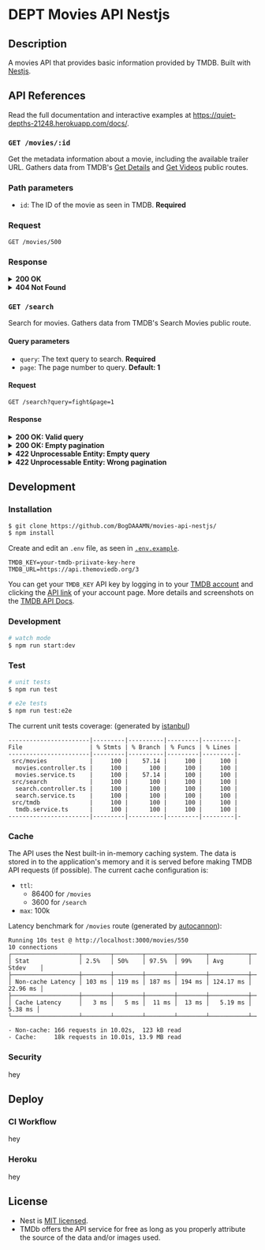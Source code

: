 # DEPT Movies API Nestjs

## Description

A movies API that provides basic information provided by TMDB. Built with [Nestjs](https://github.com/nestjs/nest).

## API References

Read the full documentation and interactive examples at https://quiet-depths-21248.herokuapp.com/docs/. 

### `GET /movies/:id`

Get the metadata information about a movie, including the available trailer URL. Gathers data from TMDB's [Get Details](https://developers.themoviedb.org/3/movies/get-movie-details) and [Get Videos](https://developers.themoviedb.org/3/movies/get-movie-videos) public routes.

### Path parameters

- `id`: The ID of the movie as seen in TMDB. **Required**

### Request

```
GET /movies/500
```

### Response

<details>
  <summary><b>200 OK</b></summary>
  
  ```json
  {
      "id": 500,
      "title": "Reservoir Dogs",
      "tagline": "Every dog has his day.",
      "overview": "A botched robbery indicates a police informant, and the pressure mounts in the aftermath at a warehouse. Crime begets violence as the survivors -- veteran Mr. White, newcomer Mr. Orange, psychopathic parolee Mr. Blonde, bickering weasel Mr. Pink and Nice Guy Eddie -- unravel.",
      "poster_path": "/lsBnfheKZBO3UKU7lVHIeGZLWuF.jpg",
      "release_date": "1992-09-02",
      "runtime": 99,
      "trailer": "https://www.youtube.com/watch?v=GLPJSmUHZvU"
  }
  ```
</details>

<details>
  <summary><b>404 Not Found</b></summary>
  
  ```json
  {
      "success": false,
      "status_code": 34,
      "status_message": "The resource you requested could not be found."
  }
  ```
</details>

### `GET /search`

Search for movies. Gathers data from TMDB's Search Movies public route.

#### Query parameters

- `query`: The text query to search. **Required**
- `page`: The page number to query. **Default: 1**

#### Request

```
GET /search?query=fight&page=1
```

#### Response

<details>
  <summary><b>200 OK: Valid query</b></summary>
  
  ```json
  {
    "page": 1,
    "results": [
        {
            "id": 550,
            "vote_average": 8.4,
            "poster_path": "/pB8BM7pdSp6B6Ih7QZ4DrQ3PmJK.jpg",
            "release_date": "1999-10-15",
            "title": "Fight Club"
        },
        {
            "id": 629017,
            "vote_average": 6.7,
            "poster_path": "/wlP25H14OvKoFORIwuKomZzioA5.jpg",
            "release_date": "2020-09-10",
            "title": "Run Hide Fight"
        },
        {
            "id": 345922,
            "vote_average": 6.1,
            "poster_path": "/huRhv4IZDk2ds0DIDkI6uxdmb6J.jpg",
            "release_date": "2017-02-16",
            "title": "Fist Fight"
        },
        {
            "id": 682377,
            "vote_average": 5.9,
            "poster_path": "/4ZocdxnOO6q2UbdKye2wgofLFhB.jpg",
            "release_date": "2020-11-13",
            "title": "Chick Fight"
        },
        {
            "id": 924987,
            "vote_average": 0,
            "poster_path": "/2DhlrTgYAENQGvfH8ZNgXgmACfE.jpg",
            "release_date": "2022-02-05",
            "title": "UFC Fight Night 200: Hermansson vs. Strickland"
        },
        {
            "id": 440777,
            "vote_average": 6.5,
            "poster_path": "/iI9c8XNdPuwB4RYbHMd62QNhoRK.jpg",
            "release_date": "2017-03-16",
            "title": "Female Fight Squad"
        },
        {
            "id": 14286,
            "vote_average": 7.6,
            "poster_path": "/kfOmnlwt1rrhxmxc05X3i9mHSOs.jpg",
            "release_date": "2005-01-01",
            "title": "Why We Fight"
        },
        {
            "id": 385383,
            "vote_average": 3.6,
            "poster_path": "/jIPWkzF9srlU8eZTldLM6JYZwkO.jpg",
            "release_date": "2016-07-22",
            "title": "Fight Valley"
        },
        {
            "id": 559578,
            "vote_average": 4.4,
            "poster_path": "/y0QXD8zSxpBsyQSKN9mg5diYexV.jpg",
            "release_date": "2018-11-06",
            "title": "Alone We Fight"
        },
        {
            "id": 325365,
            "vote_average": 6.5,
            "poster_path": "/thgvd0tjDLJvTVx4BaZjfQAC7yK.jpg",
            "release_date": "2015-03-13",
            "title": "Dawg Fight"
        },
        {
            "id": 55461,
            "vote_average": 7.2,
            "poster_path": "/r5TUs76PbO68b6qmHgWjw4Nsz39.jpg",
            "release_date": "1942-04-10",
            "title": "Donald's Snow Fight"
        },
        {
            "id": 883656,
            "vote_average": 0,
            "poster_path": "/a9RWdhRLyx3BqCjlwmZJHXyeMkR.jpg",
            "release_date": "2021-10-09",
            "title": "GCW Fight Club"
        },
        {
            "id": 196355,
            "vote_average": 6.6,
            "poster_path": "/zbAWQ41NPaWbN0deyMuxF1ustmj.jpg",
            "release_date": "2013-10-04",
            "title": "Muhammad Ali's Greatest Fight"
        },
        {
            "id": 108251,
            "vote_average": 6.2,
            "poster_path": "/mie2uVWWI2iNlkSdHaOjk1J3irW.jpg",
            "release_date": "2011-10-03",
            "title": "Girl Fight"
        },
        {
            "id": 488971,
            "vote_average": 5.5,
            "poster_path": "/qeceU9AsdHu9H6ZZax4MfeDj7A7.jpg",
            "release_date": "2017-11-01",
            "title": "You Can't Fight Christmas"
        },
        {
            "id": 148526,
            "vote_average": 4.6,
            "poster_path": "/qVyOyga4g4QlMTmcyCbmtQC6Et9.jpg",
            "release_date": "2011-08-31",
            "title": "Forced To Fight"
        },
        {
            "id": 372631,
            "vote_average": 5.9,
            "poster_path": "/2StM8Vavf7ukvuj9mxg1o7nKxmi.jpg",
            "release_date": "2015-12-15",
            "title": "Marvel Super Hero Adventures: Frost Fight!"
        },
        {
            "id": 62328,
            "vote_average": 6.4,
            "poster_path": "/1WcxVQBsXG6EQlNJd8vcF4oFTg4.jpg",
            "release_date": "1993-05-05",
            "title": "Shootfighter: Fight to the Death"
        },
        {
            "id": 33274,
            "vote_average": 4.1,
            "poster_path": "/mbSW30poDgsjEVXWQdh9So5k8sf.jpg",
            "release_date": "2009-02-03",
            "title": "Street Fighter: Round One - FIGHT!"
        },
        {
            "id": 888652,
            "vote_average": 6.6,
            "poster_path": "/5TNSfR1OdcNHMnJV7QczdqdfaGR.jpg",
            "release_date": "2021-11-24",
            "title": "'Twas the Fight Before Christmas"
        }
    ],
    "total_pages": 100,
    "total_results": 1982
  }
  ```
</details>

<details>
  <summary><b>200 OK: Empty pagination</b></summary>
  
  ```json
  {
    "page": 1,
    "results": [],
    "total_pages": 0,
    "total_results": 0
  }
  ```
</details>

<details>
  <summary><b>422 Unprocessable Entity: Empty query</b></summary>
  
  ```json
  {
    "errors": [
      "query must be provided"
    ]
  }
  ```
</details>

<details>
  <summary><b>422 Unprocessable Entity: Wrong pagination</b></summary>
  
  ```json
  {
    "errors": [
      "page must be greater than 0"
    ]
  }
  ```
</details>


## Development
### Installation

```bash
$ git clone https://github.com/BogDAAAMN/movies-api-nestjs/
$ npm install
```

Create and edit an `.env` file, as seen in [`.env.example`](/.env.example).

```
TMDB_KEY=your-tmdb-priivate-key-here
TMDB_URL=https://api.themoviedb.org/3
```
  
You can get your `TMDB_KEY` API key by logging in to your [TMDB account](https://www.themoviedb.org/settings/account) and clicking the [API link](https://www.themoviedb.org/settings/api) of your account page. More details and screenshots on the [TMDB API Docs](https://developers.themoviedb.org/3/getting-started/introduction).

### Development

```bash
# watch mode
$ npm run start:dev
```

### Test

```bash
# unit tests
$ npm run test

# e2e tests
$ npm run test:e2e
```

The current unit tests coverage: (generated by [istanbul](https://istanbul.js.org/)) 

```
-----------------------|---------|----------|---------|---------|-
File                   | % Stmts | % Branch | % Funcs | % Lines | 
-----------------------|---------|----------|---------|---------|-
 src/movies            |     100 |    57.14 |     100 |     100 | 
  movies.controller.ts |     100 |      100 |     100 |     100 | 
  movies.service.ts    |     100 |    57.14 |     100 |     100 | 
 src/search            |     100 |      100 |     100 |     100 | 
  search.controller.ts |     100 |      100 |     100 |     100 | 
  search.service.ts    |     100 |      100 |     100 |     100 | 
 src/tmdb              |     100 |      100 |     100 |     100 | 
  tmdb.service.ts      |     100 |      100 |     100 |     100 | 
-----------------------|---------|----------|---------|---------|-
```

### Cache

The API uses the Nest built-in in-memory caching system. The data is stored in to the application's memory and it is served before making TMDB API requests (if possible). The current cache configuration is:

- `ttl`: 
  - 86400 for `/movies`
  - 3600 for `/search`
- `max`: 100k

Latency benchmark for `/movies` route (generated by [autocannon](https://github.com/mcollina/autocannon)):

```
Running 10s test @ http://localhost:3000/movies/550
10 connections
┌───────────────────┬────────┬────────┬────────┬────────┬───────────┬──────────┐
│ Stat              │ 2.5%   │ 50%    │ 97.5%  │ 99%    │ Avg       │ Stdev    │
├───────────────────┼────────┼────────┼────────┼────────┼───────────┼──────────┤
│ Non-cache Latency │ 103 ms │ 119 ms │ 187 ms │ 194 ms │ 124.17 ms │ 22.96 ms │
├───────────────────┼────────┼────────┼────────┼────────┼───────────┼──────────┤
│ Cache Latency     │   3 ms │   5 ms │  11 ms │  13 ms │   5.19 ms │  5.38 ms │
└───────────────────┴────────┴────────┴────────┴────────┴───────────┴──────────┘

- Non-cache: 166 requests in 10.02s,  123 kB read
- Cache:     18k requests in 10.01s, 13.9 MB read
```

### Security

hey

## Deploy

### CI Workflow

hey

### Heroku

hey

## License

- Nest is [MIT licensed](LICENSE).
- TMDb offers the API service for free as long as you properly attribute the source of the data and/or images used.
